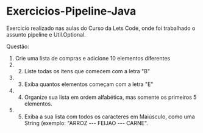 # Exercicios-Pipeline-Java

Exercicio realizado nas aulas do Curso da Lets Code, onde foi trabalhado o assunto pipeline e Util.Optional.

Questão:

1.	Crie uma lista de compras e adicione 10 elementos diferentes 
2.	2. Liste todas os itens que comecem com a letra "B" 
3.	3. Exiba quantos elementos começam com a letra "E" 
4.	4. Organize sua lista em ordem alfabética, mas somente os primeiros 5 elementos. 
5.	5. Exiba a sua lista com todos os caracteres em Maiúsculo, como uma String (exemplo: "ARROZ --- FEIJAO --- CARNE".
